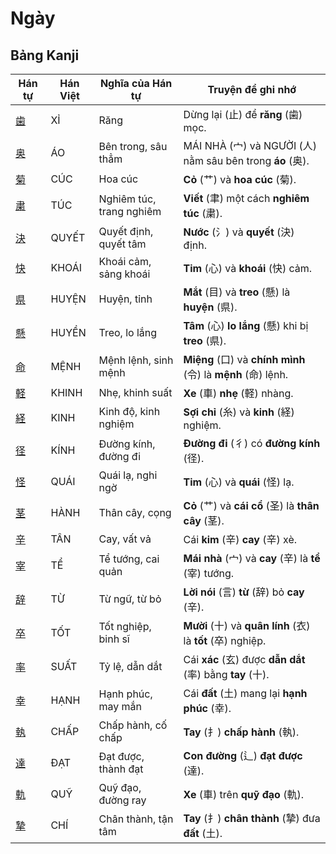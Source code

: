 # Ngày

## Bảng Kanji

| Hán tự | Hán Việt | Nghĩa của Hán tự | Truyện để ghi nhớ |
|---|---|---|---|
| [歯](https://www.google.com/search?q=https://mazii.net/vi-VN/search/kanji/javi/%E6%AD%AF) | XỈ | Răng | Dừng lại (止) để **răng** (歯) mọc. |
| [奥](https://www.google.com/search?q=https://mazii.net/vi-VN/search/kanji/javi/%E5%A5%A5) | ÁO | Bên trong, sâu thẳm | MÁI NHÀ (宀) và NGƯỜI (人) nằm sâu bên trong **áo** (奥). |
| [菊](https://www.google.com/search?q=https://mazii.net/vi-VN/search/kanji/javi/%E8%8F%8A) | CÚC | Hoa cúc | **Cỏ** (艹) và **hoa cúc** (菊). |
| [粛](https://www.google.com/search?q=https://mazii.net/vi-VN/search/kanji/javi/%E7%B2%9B) | TÚC | Nghiêm túc, trang nghiêm | **Viết** (聿) một cách **nghiêm túc** (粛). |
| [決](https://www.google.com/search?q=https://mazii.net/vi-VN/search/kanji/javi/%E6%B1%BA) | QUYẾT | Quyết định, quyết tâm | **Nước** (氵) và **quyết** (決) định. |
| [快](https://www.google.com/search?q=https://mazii.net/vi-VN/search/kanji/javi/%E5%BF%AB) | KHOÁI | Khoái cảm, sảng khoái | **Tim** (心) và **khoái** (快) cảm. |
| [県](https://www.google.com/search?q=https://mazii.net/vi-VN/search/kanji/javi/%E7%9C%8C) | HUYỆN | Huyện, tỉnh | **Mắt** (目) và **treo** (懸) là **huyện** (県). |
| [懸](https://www.google.com/search?q=https://mazii.net/vi-VN/search/kanji/javi/%E6%87%B8) | HUYỀN | Treo, lo lắng | **Tâm** (心) **lo lắng** (懸) khi bị **treo** (県). |
| [命](https://www.google.com/search?q=https://mazii.net/vi-VN/search/kanji/javi/%E5%91%BD) | MỆNH | Mệnh lệnh, sinh mệnh | **Miệng** (口) và **chính mình** (令) là **mệnh** (命) lệnh. |
| [軽](https://www.google.com/search?q=https://mazii.net/vi-VN/search/kanji/javi/%E8%BB%BD) | KHINH | Nhẹ, khinh suất | **Xe** (車) **nhẹ** (軽) nhàng. |
| [経](https://www.google.com/search?q=https://mazii.net/vi-VN/search/kanji/javi/%E7%B5%8C) | KINH | Kinh độ, kinh nghiệm | **Sợi chỉ** (糸) và **kinh** (経) nghiệm. |
| [径](https://www.google.com/search?q=https://mazii.net/vi-VN/search/kanji/javi/%E5%BE%84) | KÍNH | Đường kính, đường đi | **Đường đi** (彳) có **đường kính** (径). |
| [怪](https://www.google.com/search?q=https://mazii.net/vi-VN/search/kanji/javi/%E6%80%AA) | QUÁI | Quái lạ, nghi ngờ | **Tim** (心) và **quái** (怪) lạ. |
| [茎](https://www.google.com/search?q=https://mazii.net/vi-VN/search/kanji/javi/%E8%8C%8E) | HÀNH | Thân cây, cọng | **Cỏ** (艹) và **cái cổ** (圣) là **thân cây** (茎). |
| [辛](https://www.google.com/search?q=https://mazii.net/vi-VN/search/kanji/javi/%E8%BE%9B) | TÂN | Cay, vất vả | Cái **kim** (辛) **cay** (辛) xè. |
| [宰](https://www.google.com/search?q=https://mazii.net/vi-VN/search/kanji/javi/%E5%AE%B0) | TỂ | Tể tướng, cai quản | **Mái nhà** (宀) và **cay** (辛) là **tể** (宰) tướng. |
| [辞](https://www.google.com/search?q=https://mazii.net/vi-VN/search/kanji/javi/%E8%BE%9E) | TỪ | Từ ngữ, từ bỏ | **Lời nói** (言) **từ** (辞) bỏ **cay** (辛). |
| [卒](https://www.google.com/search?q=https://mazii.net/vi-VN/search/kanji/javi/%E5%8D%92) | TỐT | Tốt nghiệp, binh sĩ | **Mười** (十) và **quân lính** (衣) là **tốt** (卒) nghiệp. |
| [率](https://www.google.com/search?q=https://mazii.net/vi-VN/search/kanji/javi/%E7%8E%87) | SUẤT | Tỷ lệ, dẫn dắt | Cái **xác** (玄) được **dẫn dắt** (率) bằng **tay** (十). |
| [幸](https://www.google.com/search?q=https://mazii.net/vi-VN/search/kanji/javi/%E5%B9%B8) | HẠNH | Hạnh phúc, may mắn | Cái **đất** (土) mang lại **hạnh phúc** (幸). |
| [執](https://www.google.com/search?q=https://mazii.net/vi-VN/search/kanji/javi/%E5%9F%B7) | CHẤP | Chấp hành, cố chấp | **Tay** (扌) **chấp hành** (執). |
| [達](https://www.google.com/search?q=https://mazii.net/vi-VN/search/kanji/javi/%E9%81%94) | ĐẠT | Đạt được, thành đạt | **Con đường** (辶) **đạt được** (達). |
| [軌](https://www.google.com/search?q=https://mazii.net/vi-VN/search/kanji/javi/%E8%BB%8C) | QUỸ | Quỹ đạo, đường ray | **Xe** (車) trên **quỹ đạo** (軌). |
| [摯](https://www.google.com/search?q=https://mazii.net/vi-VN/search/kanji/javi/%E6%91%AF) | CHÍ | Chân thành, tận tâm | **Tay** (扌) **chân thành** (摯) đưa **đất** (土). |

